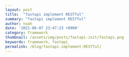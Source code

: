 ```yaml
---
layout: post
title:  "fastapi implement RESTful"
summary: "fastapi implement RESTful"
author: noah
date: '2021-06-07 23:47:23 +0900'
category: framework
thumbnail: /assets/img/posts/fastapi-init/fastapi.png
keywords: framework, fastapi
permalink: /blog/fastapi-implement-RESTful/
---
```

